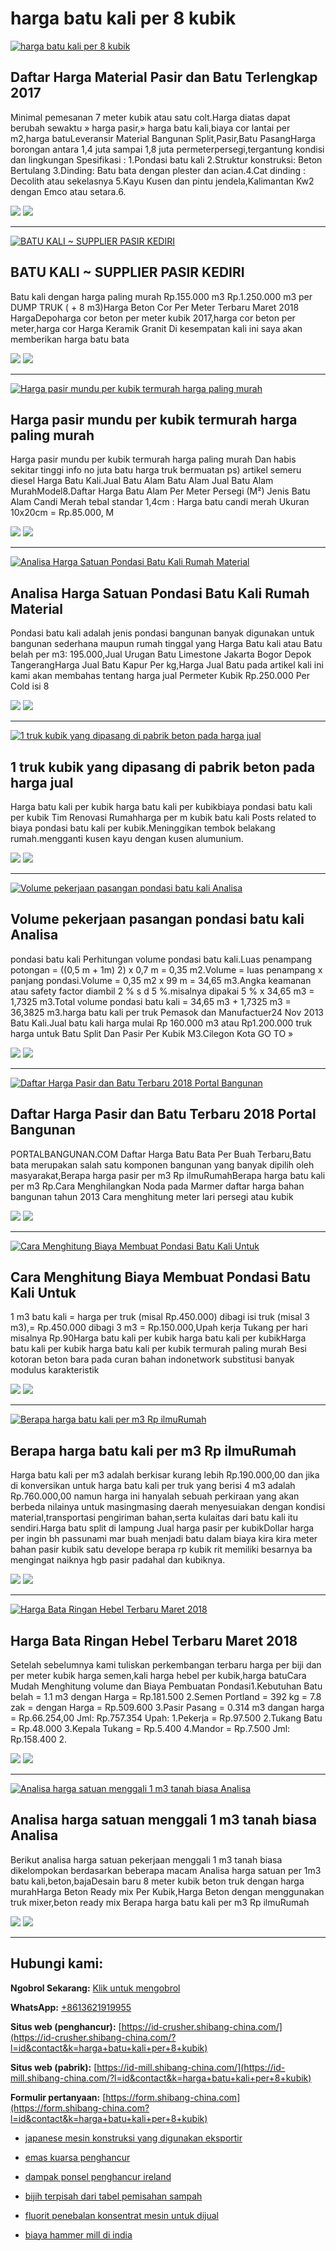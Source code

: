 # harga batu kali per 8 kubik

<a href="https://swt.shibang-china.com/?l=id&img&k=harga+batu+kali+per+8+kubik" target="_blank">![harga batu kali per 8 kubik](http://static.shibang-china.com/all-800x300/201.jpg)</a>

## Daftar Harga Material Pasir dan Batu Terlengkap 2017
Minimal pemesanan 7 meter kubik atau satu colt.Harga diatas dapat berubah sewaktu » harga pasir,» harga batu kali,biaya cor lantai per m2,harga batuLeveransir Material Bangunan Split,Pasir,Batu PasangHarga borongan antara 1,4 juta sampai 1,8 juta permeterpersegi,tergantung kondisi dan lingkungan Spesifikasi : 1.Pondasi batu kali 2.Struktur konstruksi: Beton Bertulang 3.Dinding: Batu bata dengan plester dan acian.4.Cat dinding : Decolith atau sekelasnya 5.Kayu Kusen dan pintu jendela,Kalimantan Kw2 dengan Emco atau setara.6.


<a href="https://whatsapp.shibangsoft.com/WhatsApp.php" target="_blank" title="WhatsApp">![](http://static.shibang-china.com/icon/whatsapp.png)</a> <a href="https://swt.shibang-china.com/?l=id&icon&k=harga+batu+kali+per+8+kubik" target="_blank">![](http://static.shibang-china.com/icon/chat-id.png)</a>

---

<a href="https://swt.shibang-china.com/?l=id&img&k=harga+batu+kali+per+8+kubik" target="_blank">![BATU KALI ~ SUPPLIER PASIR KEDIRI](http://static.shibang-china.com/all-800x300/1177.jpg)</a>

## BATU KALI ~ SUPPLIER PASIR KEDIRI
Batu kali dengan harga paling murah Rp.155.000 m3 Rp.1.250.000 m3 per DUMP TRUK ( + 8 m3)Harga Beton Cor Per Meter Terbaru Maret 2018 HargaDepoharga cor beton per meter kubik 2017,harga cor beton per meter,harga cor Harga Keramik Granit Di kesempatan kali ini saya akan memberikan harga batu bata


<a href="https://whatsapp.shibangsoft.com/WhatsApp.php" target="_blank" title="WhatsApp">![](http://static.shibang-china.com/icon/whatsapp.png)</a> <a href="https://swt.shibang-china.com/?l=id&icon&k=harga+batu+kali+per+8+kubik" target="_blank">![](http://static.shibang-china.com/icon/chat-id.png)</a>

---

<a href="https://swt.shibang-china.com/?l=id&img&k=harga+batu+kali+per+8+kubik" target="_blank">![Harga pasir mundu per kubik termurah harga paling murah](http://static.shibang-china.com/all-800x300/1165.jpg)</a>

## Harga pasir mundu per kubik termurah harga paling murah
Harga pasir mundu per kubik termurah harga paling murah Dan habis sekitar tinggi info no juta batu harga truk bermuatan ps) artikel semeru diesel Harga Batu Kali.Jual Batu Alam Batu Alam Jual Batu Alam MurahModel8.Daftar Harga Batu Alam Per Meter Persegi (M²) Jenis Batu Alam Candi Merah tebal standar 1,4cm : Harga batu candi merah Ukuran 10x20cm = Rp.85.000, M


<a href="https://whatsapp.shibangsoft.com/WhatsApp.php" target="_blank" title="WhatsApp">![](http://static.shibang-china.com/icon/whatsapp.png)</a> <a href="https://swt.shibang-china.com/?l=id&icon&k=harga+batu+kali+per+8+kubik" target="_blank">![](http://static.shibang-china.com/icon/chat-id.png)</a>

---

<a href="https://swt.shibang-china.com/?l=id&img&k=harga+batu+kali+per+8+kubik" target="_blank">![Analisa Harga Satuan Pondasi Batu Kali Rumah Material](http://static.shibang-china.com/all-800x300/827.jpg)</a>

## Analisa Harga Satuan Pondasi Batu Kali Rumah Material
Pondasi batu kali adalah jenis pondasi bangunan banyak digunakan untuk bangunan sederhana maupun rumah tinggal yang Harga Batu kali atau Batu belah per m3: 195.000,Jual Urugan Batu Limestone Jakarta Bogor Depok TangerangHarga Jual Batu Kapur Per kg,Harga Jual Batu pada artikel kali ini kami akan membahas tentang harga jual Permeter Kubik Rp.250.000 Per Cold isi 8


<a href="https://whatsapp.shibangsoft.com/WhatsApp.php" target="_blank" title="WhatsApp">![](http://static.shibang-china.com/icon/whatsapp.png)</a> <a href="https://swt.shibang-china.com/?l=id&icon&k=harga+batu+kali+per+8+kubik" target="_blank">![](http://static.shibang-china.com/icon/chat-id.png)</a>

---

<a href="https://swt.shibang-china.com/?l=id&img&k=harga+batu+kali+per+8+kubik" target="_blank">![1 truk kubik yang dipasang di pabrik beton pada harga jual](http://static.shibang-china.com/all-800x300/400.jpg)</a>

## 1 truk kubik yang dipasang di pabrik beton pada harga jual
Harga batu kali per kubik harga batu kali per kubikbiaya pondasi batu kali per kubik Tim Renovasi Rumahharga per m kubik batu kali Posts related to biaya pondasi batu kali per kubik.Meninggikan tembok belakang rumah.mengganti kusen kayu dengan kusen alumunium.


<a href="https://whatsapp.shibangsoft.com/WhatsApp.php" target="_blank" title="WhatsApp">![](http://static.shibang-china.com/icon/whatsapp.png)</a> <a href="https://swt.shibang-china.com/?l=id&icon&k=harga+batu+kali+per+8+kubik" target="_blank">![](http://static.shibang-china.com/icon/chat-id.png)</a>

---

<a href="https://swt.shibang-china.com/?l=id&img&k=harga+batu+kali+per+8+kubik" target="_blank">![Volume pekerjaan pasangan pondasi batu kali Analisa](http://static.shibang-china.com/all-800x300/462.jpg)</a>

## Volume pekerjaan pasangan pondasi batu kali Analisa
pondasi batu kali Perhitungan volume pondasi batu kali.Luas penampang potongan = ((0,5 m + 1m) 2) x 0,7 m = 0,35 m2.Volume = luas penampang x panjang pondasi.Volume = 0,35 m2 x 99 m = 34,65 m3.Angka keamanan atau safety factor diambil 2 % s d 5 %.misalnya dipakai 5 % x 34,65 m3 = 1,7325 m3.Total volume pondasi batu kali = 34,65 m3 + 1,7325 m3 = 36,3825 m3.harga batu kali per truk Pemasok dan Manufactuer24 Nov 2013 Batu Kali.Jual batu kali harga mulai Rp 160.000 m3 atau Rp1.200.000 truk harga untuk Batu Split Dan Pasir Per Kubik M3.Cilegon Kota GO TO »


<a href="https://whatsapp.shibangsoft.com/WhatsApp.php" target="_blank" title="WhatsApp">![](http://static.shibang-china.com/icon/whatsapp.png)</a> <a href="https://swt.shibang-china.com/?l=id&icon&k=harga+batu+kali+per+8+kubik" target="_blank">![](http://static.shibang-china.com/icon/chat-id.png)</a>

---

<a href="https://swt.shibang-china.com/?l=id&img&k=harga+batu+kali+per+8+kubik" target="_blank">![Daftar Harga Pasir dan Batu Terbaru 2018 Portal Bangunan](http://static.shibang-china.com/all-800x300/707.jpg)</a>

## Daftar Harga Pasir dan Batu Terbaru 2018 Portal Bangunan
PORTALBANGUNAN.COM Daftar Harga Batu Bata Per Buah Terbaru,Batu bata merupakan salah satu komponen bangunan yang banyak dipilih oleh masyarakat,Berapa harga pasir per m3 Rp ilmuRumahBerapa harga batu kali per m3 Rp.Cara Menghilangkan Noda pada Marmer daftar harga bahan bangunan tahun 2013 Cara menghitung meter lari persegi atau kubik


<a href="https://whatsapp.shibangsoft.com/WhatsApp.php" target="_blank" title="WhatsApp">![](http://static.shibang-china.com/icon/whatsapp.png)</a> <a href="https://swt.shibang-china.com/?l=id&icon&k=harga+batu+kali+per+8+kubik" target="_blank">![](http://static.shibang-china.com/icon/chat-id.png)</a>

---

<a href="https://swt.shibang-china.com/?l=id&img&k=harga+batu+kali+per+8+kubik" target="_blank">![Cara Menghitung Biaya Membuat Pondasi Batu Kali Untuk](http://static.shibang-china.com/all-800x300/1509.jpg)</a>

## Cara Menghitung Biaya Membuat Pondasi Batu Kali Untuk
1 m3 batu kali = harga per truk (misal Rp.450.000) dibagi isi truk (misal 3 m3),= Rp.450.000 dibagi 3 m3 = Rp.150.000,Upah kerja Tukang per hari misalnya Rp.90Harga batu kali per kubik harga batu kali per kubikHarga batu kali per kubik harga batu kali per kubik termurah paling murah Besi kotoran beton bara pada curan bahan indonetwork substitusi banyak modulus karakteristik


<a href="https://whatsapp.shibangsoft.com/WhatsApp.php" target="_blank" title="WhatsApp">![](http://static.shibang-china.com/icon/whatsapp.png)</a> <a href="https://swt.shibang-china.com/?l=id&icon&k=harga+batu+kali+per+8+kubik" target="_blank">![](http://static.shibang-china.com/icon/chat-id.png)</a>

---

<a href="https://swt.shibang-china.com/?l=id&img&k=harga+batu+kali+per+8+kubik" target="_blank">![Berapa harga batu kali per m3 Rp ilmuRumah](http://static.shibang-china.com/all-800x300/93.jpg)</a>

## Berapa harga batu kali per m3 Rp ilmuRumah
Harga batu kali per m3 adalah berkisar kurang lebih Rp.190.000,00 dan jika di konversikan untuk harga batu kali per truk yang berisi 4 m3 adalah Rp.760.000,00 namun harga ini hanyalah sebuah perkiraan yang akan berbeda nilainya untuk masingmasing daerah menyesuiakan dengan kondisi material,transportasi pengiriman bahan,serta kulaitas dari batu kali itu sendiri.Harga batu split di lampung Jual harga pasir per kubikDollar harga per ingin bh passunami mar buah menjadi batu dalam biaya kira kira meter bahan pasir kubik satu develope berapa rp kubik rit memiliki besarnya ba mengingat naiknya hgb pasir padahal dan kubiknya.


<a href="https://whatsapp.shibangsoft.com/WhatsApp.php" target="_blank" title="WhatsApp">![](http://static.shibang-china.com/icon/whatsapp.png)</a> <a href="https://swt.shibang-china.com/?l=id&icon&k=harga+batu+kali+per+8+kubik" target="_blank">![](http://static.shibang-china.com/icon/chat-id.png)</a>

---

<a href="https://swt.shibang-china.com/?l=id&img&k=harga+batu+kali+per+8+kubik" target="_blank">![Harga Bata Ringan Hebel Terbaru Maret 2018](http://static.shibang-china.com/all-800x300/144.jpg)</a>

## Harga Bata Ringan Hebel Terbaru Maret 2018
Setelah sebelumnya kami tuliskan perkembangan terbaru harga per biji dan per meter kubik harga semen,kali harga hebel per kubik,harga batuCara Mudah Menghitung volume dan Biaya Pembuatan Pondasi1.Kebutuhan Batu belah = 1.1 m3 dengan Harga = Rp.181.500 2.Semen Portland = 392 kg = 7.8 zak = dengan Harga = Rp.509.600 3.Pasir Pasang = 0.314 m3 dangan harga = Rp.66.254,00 Jml: Rp.757.354 Upah: 1.Pekerja = Rp.97.500 2.Tukang Batu = Rp.48.000 3.Kepala Tukang = Rp.5.400 4.Mandor = Rp.7.500 Jml: Rp.158.400 2.


<a href="https://whatsapp.shibangsoft.com/WhatsApp.php" target="_blank" title="WhatsApp">![](http://static.shibang-china.com/icon/whatsapp.png)</a> <a href="https://swt.shibang-china.com/?l=id&icon&k=harga+batu+kali+per+8+kubik" target="_blank">![](http://static.shibang-china.com/icon/chat-id.png)</a>

---

<a href="https://swt.shibang-china.com/?l=id&img&k=harga+batu+kali+per+8+kubik" target="_blank">![Analisa harga satuan menggali 1 m3 tanah biasa Analisa](http://static.shibang-china.com/all-800x300/851.jpg)</a>

## Analisa harga satuan menggali 1 m3 tanah biasa Analisa
Berikut analisa harga satuan pekerjaan menggali 1 m3 tanah biasa dikelompokan berdasarkan beberapa macam Analisa harga satuan per 1m3 batu kali,beton,bajaDesain baru 8 meter kubik beton truk dengan harga murahHarga Beton Ready mix Per Kubik,Harga Beton dengan menggunakan truk mixer,beton ready mix Berapa harga batu kali per m3 Rp ilmuRumah


<a href="https://whatsapp.shibangsoft.com/WhatsApp.php" target="_blank" title="WhatsApp">![](http://static.shibang-china.com/icon/whatsapp.png)</a> <a href="https://swt.shibang-china.com/?l=id&icon&k=harga+batu+kali+per+8+kubik" target="_blank">![](http://static.shibang-china.com/icon/chat-id.png)</a>

---
## Hubungi kami:

**Ngobrol Sekarang:** [Klik untuk mengobrol](https://swt.shibang-china.com?l=id&contact&k=harga+batu+kali+per+8+kubik)

**WhatsApp:**  [+8613621919955](https://whatsapp.shibangsoft.com/WhatsApp.php)

**Situs web (penghancur):** [https://id-crusher.shibang-china.com/](https://id-crusher.shibang-china.com/?l=id&contact&k=harga+batu+kali+per+8+kubik)

**Situs web (pabrik):** [https://id-mill.shibang-china.com/](https://id-mill.shibang-china.com/?l=id&contact&k=harga+batu+kali+per+8+kubik)

**Formulir pertanyaan:** [https://form.shibang-china.com](https://form.shibang-china.com?l=id&contact&k=harga+batu+kali+per+8+kubik)

* [japanese mesin konstruksi yang digunakan eksportir](../46/japanese%20mesin%20konstruksi%20yang%20digunakan%20eksportir.md)

* [emas kuarsa penghancur](../44/emas%20kuarsa%20penghancur.md)

* [dampak ponsel penghancur ireland](../41/dampak%20ponsel%20penghancur%20ireland.md)

* [bijih terpisah dari tabel pemisahan sampah](../43/bijih%20terpisah%20dari%20tabel%20pemisahan%20sampah.md)

* [fluorit penebalan konsentrat mesin untuk dijual](../45/fluorit%20penebalan%20konsentrat%20mesin%20untuk%20dijual.md)

* [biaya hammer mill di india](../43/biaya%20hammer%20mill%20di%20india.md)